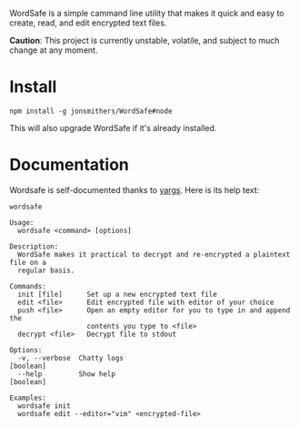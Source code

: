 WordSafe is a simple cammand line utility that makes it quick and easy to
create, read, and edit encrypted text files.

**Caution**: This project is currently unstable, volatile, and subject to much change at any
moment.

# Install

```
npm install -g jonsmithers/WordSafe#node
```

This will also upgrade WordSafe if it's already installed.

# Documentation

Wordsafe is self-documented thanks to [yargs](https://www.npmjs.com/package/yargs). Here is its help text:

```
wordsafe

Usage:
  wordsafe <command> [options]

Description:
  WordSafe makes it practical to decrypt and re-encrypted a plaintext file on a
  regular basis.

Commands:
  init [file]      Set up a new encrypted text file
  edit <file>      Edit encrypted file with editor of your choice
  push <file>      Open an empty editor for you to type in and append the
                   contents you type to <file>
  decrypt <file>   Decrypt file to stdout

Options:
  -v, --verbose  Chatty logs                                           [boolean]
  --help         Show help                                             [boolean]

Examples:
  wordsafe init
  wordsafe edit --editor="vim" <encrypted-file>
```
